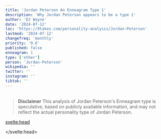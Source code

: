 ```yaml
---
title: 'Jordan Peterson An Enneagram Type 1'
description: 'Why Jordan Peterson appears to be a type 1'
author: 'DJ Wayne'
date: '2024-07-12'
loc: 'https://9takes.com/personality-analysis/Jordan-Peterson'
lastmod: '2024-07-12'
changefreq: 'monthly'
priority: '0.6'
published: false
enneagram: 1
type: ['other']
person: 'Jordan-Peterson'
wikipedia: ''
twitter: ''
instagram: ''
tiktok: ''
---
```


<!--
    childhood and upbringing
    first big success
    style habits and quirks that relate to their personality type
    stressful moments in their life and how they handled them
    comfort- moments in their life where they are doing well and killing it
-->
<!-- // keywords:  -->

<script>
	// import  PopCard  from "$lib/components/atoms/PopCard.svelte";
import BlogPurpose from '$lib/components/blog/BlogPurpose.svelte'
</script>

<div
	style="display: flex;
    justify-content: center;
    margin: 1rem 0;
	"
>
	<!-- <PopCard
		image={`/types/1s/${'Jordan-Peterson'}.webp`}
		enneagramType={1}
		showIcon={false}
		displayText="Jordan Peterson"
		subtext=""
	/> -->
</div>

> **Disclaimer** This analysis of Jordan Peterson's Enneagram type is speculative, based on publicly available information, and may not reflect the actual personality type of Jordan Peterson.

<p class="firstLetter"></p>

<svelte:head>

<script type="application/ld+json">

</script>

</svelte:head>

<style lang="scss"></style>
